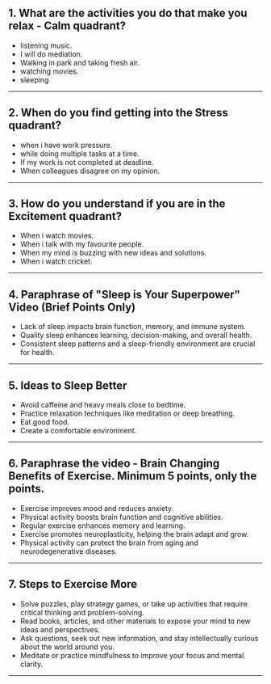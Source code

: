 ## 1. What are the activities you do that make you relax - Calm quadrant?
* listening music.
* I will do mediation.
* Walking in park and taking fresh air.
* watching movies.
* sleeping

---
## 2. When do you find getting into the Stress quadrant?
* when i have work pressure.
* while doing multiple tasks at a time.
* If my work is not completed at deadline.
* When colleagues disagree on my opinion.

---

## 3. How do you understand if you are in the Excitement quadrant?
* When i watch movies.
* When i talk with my favourite people.
* When my mind is buzzing with new ideas and solutions.
* When i watch cricket.

---

## 4. Paraphrase of "Sleep is Your Superpower" Video (Brief Points Only)
* Lack of sleep impacts brain function, memory, and immune system.
* Quality sleep enhances learning, decision-making, and overall health.
* Consistent sleep patterns and a sleep-friendly environment are crucial for health.

---

## 5. Ideas to Sleep Better
* Avoid caffeine and heavy meals close to bedtime.
* Practice relaxation techniques like meditation or deep breathing.
* Eat good food.
* Create a comfortable environment.

---

## 6. Paraphrase the video - Brain Changing Benefits of Exercise. Minimum 5 points, only the points.
* Exercise improves mood and reduces anxiety.
* Physical activity boosts brain function and cognitive abilities.
* Regular exercise enhances memory and learning.
* Exercise promotes neuroplasticity, helping the brain adapt and grow.
* Physical activity can protect the brain from aging and neurodegenerative diseases.

---

## 7. Steps to Exercise More
* Solve puzzles, play strategy games, or take up activities that require critical thinking and problem-solving.
* Read books, articles, and other materials to expose your mind to new ideas and perspectives.
* Ask questions, seek out new information, and stay intellectually curious about the world around you.
* Meditate or practice mindfulness to improve your focus and mental clarity.

---  
